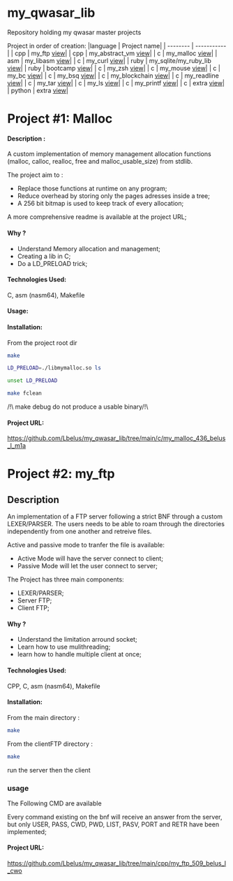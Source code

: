 # my_qwasar_lib
Repository holding my qwasar master projects 

Project in order of creation:
|language  | Project name|
| -------- | ----------- |
| cpp |  my_ftp   [view](https://github.com/Lbelus/my_qwasar_lib/tree/main/cpp/my_ftp_509_belus_l_cwo)|
| cpp |  my_abstract_vm    [view](https://github.com/Lbelus/my_qwasar_lib/tree/main/cpp/my_abstract_vm_508_belus_l_var)|
| c |  my_malloc    [view](https://github.com/Lbelus/my_qwasar_lib/tree/main/c/my_malloc_436_belus_l_m1a)|
| asm |  my_libasm  [view](https://github.com/Lbelus/my_qwasar_lib/tree/main/asm/my_libasm_435_belus_l_suk)|
| c |  my_curl    [view](https://github.com/Lbelus/my_qwasar_lib/tree/main/c/my_curl_368_belus_l_zr1)|
| ruby |  my_sqlite/my_ruby_lib   [view](https://github.com/Lbelus/my_qwasar_lib/tree/main/ruby/my_ruby_lib)|
| ruby |  bootcamp   [view](https://github.com/Lbelus/my_qwasar_lib/tree/main/ruby/bootcamp)|
| c |  my_zsh    [view](https://github.com/Lbelus/my_qwasar_lib/tree/main/c/my_zsh_402_belus_l_u1y)|
| c |  my_mouse    [view](https://github.com/Lbelus/my_qwasar_lib/tree/main/c/my_mouse_297_belus_l_s4n)|
| c |  my_bc    [view](https://github.com/Lbelus/my_qwasar_lib/tree/main/c/my_bc_296_belus_l_ynf)|
| c |  my_bsq    [view](https://github.com/Lbelus/my_qwasar_lib/tree/main/c/my_bsq_294_belus_l_gtc)|
| c |  my_blockchain    [view](https://github.com/Lbelus/my_qwasar_lib/tree/main/c/my_blockchain_173_belus_l_nmq)|
| c |  my_readline    [view](https://github.com/Lbelus/my_qwasar_lib/tree/main/c/my_readline_172_belus_l_6f-)|
| c |  my_tar    [view](https://github.com/Lbelus/my_qwasar_lib/tree/main/c/my_tar_166_belus_l_egy)|
| c |  my_ls    [view](https://github.com/Lbelus/my_qwasar_lib/tree/main/c/my_ls_163_belus_l_vff)|
| c |  my_printf    [view](https://github.com/Lbelus/my_qwasar_lib/tree/main/c/my_printf_70028_vfhfqu)|
| c |  extra    [view](https://github.com/Lbelus/my_qwasar_lib/tree/main/c/extra)|
| python |  extra    [view](https://github.com/Lbelus/my_qwasar_lib/tree/main/python)|



# Project #1: Malloc

#### Description : 

A custom implementation of memory management allocation functions (malloc, calloc, realloc, free and malloc_usable_size) from stdlib. 

The project aim to :
- Replace those functions at runtime on any program;
- Reduce overhead by storing only the pages adresses inside a tree;
- A 256 bit bitmap is used to keep track of every allocation;

A more comprehensive readme is available at the project URL;

#### Why ? 

- Understand Memory allocation and management;
- Creating a lib in C;
- Do a LD_PRELOAD trick;

#### Technologies Used: 
C, asm (nasm64), Makefile

#### Usage:


#### Installation:
From the project root dir

```bash
make
```

```bash
LD_PRELOAD=./libmymalloc.so ls
```
```bash
unset LD_PRELOAD
```

```bash
make fclean
```



/!\ make debug do not produce a usable binary/!\

#### Project URL:
https://github.com/Lbelus/my_qwasar_lib/tree/main/c/my_malloc_436_belus_l_m1a


# Project #2: my_ftp

## Description

An implementation of a FTP server following a strict BNF through a custom LEXER/PARSER. 
The users needs to be able to roam through the directories independently from one another and retreive files.

Active and passive mode to tranfer the file is available: 
- Active Mode will have the server connect to client; 
- Passive Mode will let the user connect to server; 

The Project has three main components:
- LEXER/PARSER;
- Server FTP;
- Client FTP;

#### Why ? 
- Understand the limitation arround socket;
- Learn how to use mulithreading;
- learn how to handle multiple client at once;

#### Technologies Used: 
CPP, C, asm (nasm64), Makefile

#### Installation:
From the main directory : 
```bash
make
```
From the clientFTP directory :

```bash
make
```
run the server then the client


### usage
The Following CMD are available 

Every command existing on the bnf will receive an answer from the server, but only USER, PASS, CWD, PWD, LIST, PASV, PORT and RETR have been implemented;


#### Project URL:
https://github.com/Lbelus/my_qwasar_lib/tree/main/cpp/my_ftp_509_belus_l_cwo